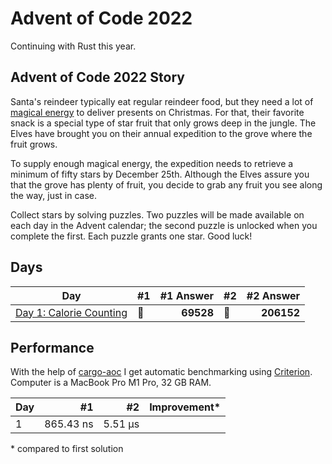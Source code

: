 # Advent of Code 2022

Continuing with Rust this year.

## Advent of Code 2022 Story

Santa's reindeer typically eat regular reindeer food, but they need a lot of [magical energy](https://adventofcode.com/2018/day/25) to deliver presents on Christmas. For that, their favorite snack is a special type of star fruit that only grows deep in the jungle. The Elves have brought you on their annual expedition to the grove where the fruit grows.

To supply enough magical energy, the expedition needs to retrieve a minimum of fifty stars by December 25th. Although the Elves assure you that the grove has plenty of fruit, you decide to grab any fruit you see along the way, just in case.

Collect stars by solving puzzles. Two puzzles will be made available on each day in the Advent calendar; the second puzzle is unlocked when you complete the first. Each puzzle grants one star. Good luck!

## Days

| Day                                                                                                       | #1  | #1 Answer | #2  |  #2 Answer |
| --------------------------------------------------------------------------------------------------------- | --- | --------: | --- | ---------: |
| [Day 1: Calorie Counting](https://github.com/believer/advent-of-code/blob/master/rust/2022/src/day_01.rs) | 🌟  | **69528** | 🌟  | **206152** |

## Performance

With the help of [cargo-aoc](https://github.com/gobanos/cargo-aoc) I get automatic benchmarking using [Criterion](https://github.com/bheisler/criterion.rs). Computer is a MacBook Pro M1 Pro, 32 GB RAM.

| Day |        #1 |      #2 | Improvement\* |
| --- | --------: | ------: | ------------- |
| 1   | 865.43 ns | 5.51 µs |               |

\* compared to first solution
